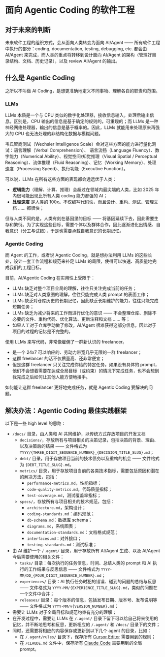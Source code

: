 # 面向 Agentic Coding 的软件工程

## 对于未来的判断

未来软件工程的组织方式，会从面向人类转变为面向 AI/Agent —— 所有软件工程中执行的部分：coding, documentation, testing, debugging, etc. 都会由 AI/Agent 来完成，而人类的重点将转移到设计面向 AI/Agent 的架构（管理好目录结构、文档、历史记录），以及 review AI/Agent 的输出。

## 什么是 Agentic Coding

之所以不叫做 AI Coding，是想更准确地定义不同事物、理解各自的职责和范围。

### LLMs

LLMs 本质是一个与 CPU 类似的数字化处理器，接收信息输入，处理后输出信息。区别是，CPU 输出的信息是基于确定的规则的，可重现的；而 LLMs 是一种神经网络处理器，输出的信息是基于概率的。因此，LLMs 就能用来处理原来再强大的 CPU 也无法处理的非结构化数据与模糊问题。

韦氏智商测试（Wechsler Intelligence Scale）会对这些方面的能力进行量化测试：语言理解（Verbal Comprehension）、 语言流畅（Language Fluency）、数字能力（Numerical Ability）、视觉空间/知觉推理（Visual Spatial / Perceptual Reasoning）、流体推理（Fluid Reasoning）、记忆（Working Memory）、处理速度（Processing Speed）、执行功能（Executive Function）。

可以说，LLMs 在所有这些方面的表现都会远远优于人类：

- **逻辑能力**（理解、计算、推理）会超过在领域内最尖端的人类，比如 2025 年内很可能出现比所有人类 coding 能力都强的 AI；
- **处理速度** 是人类的 100x。不仅编写代码快，而且设计、重构、测试、管理文档 …… 都很快；

但与人类不同的是，人类有刻在基因里的目标 —— 将基因延续下去，因此需要生存和繁衍。为了实现这些目标，需要个体以及群体合作，因此逐渐进化出情感、自我意识（分工与试错），于是也需要承载自我意识的长期记忆。

### Agentic Coding

而 Agent 的工作，或者说 Agentic Coding，就是想办法利用 LLMs 的这些长处，设计一套工作流程和规范来补足 LLMs 的局限，使得可以快速、高质量地完成我们的工程目标。

目前，AI/Agentic Coding 在实用性上受限于：

- LLMs 缺乏对整个项目全局的理解，往往只关注完成当前的任务；
- LLMs 缺乏对人类意图的理解，往往只能完成人类 prompt 的表面工作；
- LLMs 缺乏对仓库历史的长期记忆，因此缺乏长期维护的能力，往往只能完成短期任务；
- LLMs 缺乏为减少将来的工作而进行优化的意识 —— 不会整理仓库、删除不必要的文件、重构代码、优化算法、更新注释和文档 …… 等；
- 如果人工对于仓库手动做了修改，AI/Agent 很难获得这部分信息，因此对于项目的过程的记忆是不完整的。

使用 LLMs 来写代码，非常像雇佣了一群新认识的 freelancer。

- 是一个 24x7 可以响应的、劳动力带宽几乎无限的一群 freelancer；
- 这群 freelancer 的活不仅质量高、还非常便宜；
- 但是这群 freelancer 只关注完成你给的特定任务，如果没有具体的 prompt，他们不会想着需要在达成全局目标（或约束）的情况下完成任务，也不会想到我完成之后如何让其他人能方便地接手。

如何能让这群 freelancer 更好地完成任务，就是 Agentic Coding 要解决的问题。

## 解决办法：Agentic Coding 最佳实践框架

以下是一些 high level 的思路：

- `/docs/` 目录，由人类和 AI 共同维护，以传统方式存放项目的开发文档
  - `decisions/`，存放所有与项目相关的决策记录，包括决策的背景、理由、以及决策后的结果 —— 文件格式为 `YYYY/{THREE_DIGIT_SEQUENCE_NUMBER}_{DECISION_TITLE_SLUG}.md`；
  - `debt/` 目录，用于存放项目当前的技术债务以及重构的机会 —— 文件格式为 `{DEBT_TITLE_SLUG}.md`。
  - `metrics/` 目录，用于存放项目当前的各类技术指标，需要包括原因和潜在的解决方法，包括：
    - `performance-metrics.md`，性能指标；
    - `code-quality-metrics.md`，代码质量指标；
    - `test-coverage.md`，测试覆盖率指标；
  - `specs/`，存放所有与项目相关的技术规范，包括：
    - `architecture.md`，架构设计；
    - `coding-standards.md`：编码规范；
    - `db-schema.md`：数据库 schema；
    - `diagrams.md`，系统图表；
    - `documentation-standards.md`：文档格式规范；
    - `interfaces.md`：对外接口；
    - `testing-standards.md`：测试标准；
- 由 AI 维护一个 `/.agent/` 目录，用于存放所有 AI/Agent 生成、以及 AI/Agent 今后需要使用的相关文件：
  - `tasks/` 目录：每次执行的任务信息，时间、总结人类的 prompt 和 AI 执行的工作结果与反思信息 —— 文件格式为 `YYYY-MM/DD_{FOUR_DIGIT_SEQUENCE_NUMBER}.md`；
  - `experiences/` 目录：AI 执行任务时犯的错误、碰到的问题的总结与反思 —— 文件格式为 `YYYY-MM/{EXPERIENCE_TITLE_SLUG}.md`，类似的问题在一个文件中合并；
  - `releases/` 目录：每个版本的信息，包括发布日期、版本号、发布说明等 —— 文件格式为 `YYYY-MM/v{VERSION_NUMBER}.md`；
- 需要让 LLMs 对于全局目标和规范约束有充分的理解；
- 在开发过程中，需要让 LLMs 在 `/.agent/` 目录下留下可以给自己将来使用的记忆，并不断地思考和反思，更新相应的 `/.agent/` 和 `/docs/` 目录下的文件；
- 同时，还需要将相应的内容保存或更新到以下几个 agent 的目录，比如：
  - 在 `/.agent/rules/` 目录下，保存所有 [Cursor Editor](https://www.cursor.com/) 需要用到的规则；
  - 在 `/CLAUDE.md` 文件中，保存所有 [Claude Code](https://docs.anthropic.com/en/docs/agents-and-tools/claude-code/overview) 需要用到的全局 prompt。
